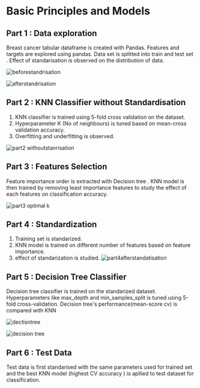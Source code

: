 # Basic Principles and Models

## Part 1 : Data exploration
Breast cancer tabular dataframe is created with Pandas. Features and targets are explored using pandas. Data set is splitted into train and test set . Effect of standarisation is observed on the distribution of data.

![beforestandrisation](https://github.com/Jigmiey/APS1070_UofT_Project1/assets/48585119/bf0d99fd-9ee9-4d1c-a945-11b52fe754d4)

![afterstandrisation](https://github.com/Jigmiey/APS1070_UofT_Project1/assets/48585119/4160df80-4c57-49b2-b8dd-01443d818f85)

## Part 2 : KNN Classifier without Standardisation
1. KNN classifier is trained using 5-fold cross validation on the dataset. 
2. Hyperparameter K (No of neighbours) is tuned based on mean-cross validation accuracy.
3. Overfitting and underfitting is observed.

   
![part2 withoutstanrisation](https://github.com/Jigmiey/APS1070_UofT_Project1/assets/48585119/450d54d1-a1d8-4ac8-8060-88b31227c2fa)

## Part 3 : Features Selection
Feature importance order is extracted with Decision tree . KNN model is then trained by removing least importance features to study the effect of each features on classification accuracy.

![part3 optimal k](https://github.com/Jigmiey/APS1070_UofT_Project1/assets/48585119/b08f9020-4f47-4b87-a384-1c9926c1305d)

## Part 4 : Standardization 
1. Training set is standarized.
2. KNN model is trained on different number of features based on feature importance.
3. effect of standarization is studied.
   ![part4afterstandatisation](https://github.com/Jigmiey/APS1070_UofT_Project1/assets/48585119/9fe76969-fdba-4ccd-9378-3d95210afa46)


## Part 5 : Decision Tree Classifier 
Decision tree classifier is trained on the standarized dataset. Hyperparameters like max_depth and min_samples_split is tuned using 5-fold cross-validation.
Decision tree's performance(mean-score cv) is compared with KNN

![dectisntree](https://github.com/Jigmiey/APS1070_UofT_Project1/assets/48585119/81bfa7a5-e30e-4d73-9d08-dd29c957084f)


![decision tree](https://github.com/Jigmiey/APS1070_UofT_Project1/assets/48585119/d28513c8-be03-45b7-bfb7-74d7c3655c7b)

## Part 6 : Test Data
Test data is first standarised with the same parameters used for trained set and the best KNN model (highest CV accuracy ) is apllied to test dataset for classification.

